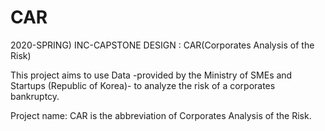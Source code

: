 # CAR
2020-SPRING) INC-CAPSTONE DESIGN :  CAR(Corporates Analysis of the Risk)

This project aims to use Data -provided by the Ministry of SMEs and Startups (Republic of Korea)-
to analyze the risk of a corporates bankruptcy.

Project name: CAR is the abbreviation of Corporates Analysis of the Risk.
